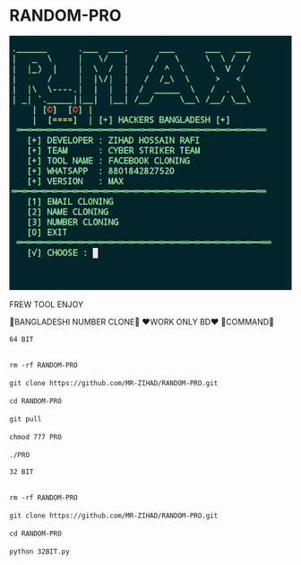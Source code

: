 # RANDOM-PRO

<p align="center">
  <img src="https://github.com/MR-ZIHAD/RANDOM-PRO/blob/main/Screenshot_20230108_123838.jpg">
</p>

FREW TOOL ENJOY

💛BANGLADESHI NUMBER CLONE💛 ❤️WORK ONLY BD❤️ 💚COMMAND💚
```
64 BIT

```
```

rm -rf RANDOM-PRO

git clone https://github.com/MR-ZIHAD/RANDOM-PRO.git

cd RANDOM-PRO

git pull

chmod 777 PRO

./PRO

```

```
32 BIT

```
```

rm -rf RANDOM-PRO

git clone https://github.com/MR-ZIHAD/RANDOM-PRO.git

cd RANDOM-PRO

python 32BIT.py

```

